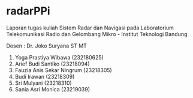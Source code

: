 # radarPPi

Laporan tugas kuliah Sistem Radar dan Navigasi pada Laboratorium Telekomunikasi Radio dan Gelombang Mikro - Institut Teknologi Bandung

Dosen : Dr. Joko Suryana ST MT

1.	Yoga Prastiya Wibawa	(232180625)
2.	Arief Budi Santiko	(23218094)
3.	Fauzia Anis Sekar Ningrum	(23218305)
4.	Budi Irawan	(23218309)
5.	Sri Mulyani	(23218310)
6.	Sania Asri Monica	(23219039)
